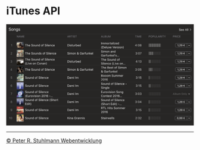# iTunes API

![Screenshot](assets/img/preview.png)

---

[&copy; Peter R. Stuhlmann Webentwicklung](https://peter-stuhlmann-webentwicklung.de)